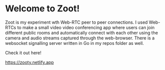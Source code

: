 # Welcome to Zoot!

Zoot is my experiment wth Web-RTC peer to peer connections.  I used Web-RTCs to make a small video video conferencing app where users can join different public rooms and automatically connect with each other using the camera and audio streams captured through the web-browser.  There is a websocket signalling server written in Go in my repos folder as well.

Check it out here!

https://zooty.netlify.app
